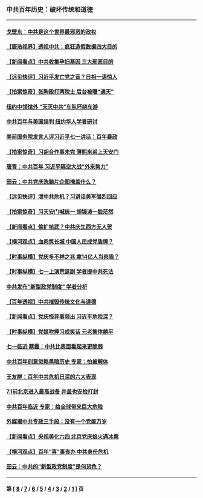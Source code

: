 ### 中共百年历史：破坏传统和道德
---
#### [戈壁东：中共是这个世界最邪恶的政权](../../pages/nf1176114/n13085641.md?07300430) 
#### [【唐浩视界】透视中共：疯狂造假数据四大目的](../../pages/nf1176114/n13080590.md?07300430) 
#### [【新闻看点】中共收集孕妇基因 三大邪恶目的](../../pages/nf1176114/n13077182.md?07300430) 
#### [【远见快评】习近平发亡党之音？日相一语惊人](../../pages/nf1176114/n13074809.md?07300430) 
#### [【拍案惊奇】张陶殴打两院士 后台被曝“通天”](../../pages/nf1176114/n13070496.md?07300430) 
#### [纽约中领馆外 “天灭中共”车队环绕车游](../../pages/nf1176114/n13070693.md?07300430) 
#### [中共百年与美国误判 纽约华人学者研讨](../../pages/nf1176114/n13067969.md?07300430) 
#### [美前国务院发言人评习近平七一讲话：百年暴政](../../pages/nf1176114/n13066986.md?07300430) 
#### [【拍案惊奇】习胡合作事未完 薄熙来弟上天安门](../../pages/nf1176114/n13065867.md?07300430) 
#### [唐青：中共百年 习近平隔空大战“外来势力”](../../pages/nf1176114/n13065976.md?07300430) 
#### [田云：中共党庆洗脑片企图掩盖什么？](../../pages/nf1176114/n13064395.md?07300430) 
#### [【远见快评】泄中共危机？习讲话美军强烈回应](../../pages/nf1176114/n13064269.md?07300430) 
#### [【拍案惊奇】习天安门喊统一 胡锦涛一脸茫然](../../pages/nf1176114/n13063233.md?07300430) 
#### [【新闻看点】偷扩核武？中共庆生西方无人贺](../../pages/nf1176114/n13061263.md?07300430) 
#### [【横河观点】血肉筑长城 中国人民成党盾牌？](../../pages/nf1176114/n13061779.md?07300430) 
#### [【时事纵横】党庆多不祥之兆 拿14亿人当肉盾？](../../pages/nf1176114/n13061709.md?07300430) 
#### [【时事纵横】七一上演荒诞剧 学者提中共死法](../../pages/nf1176114/n13058990.md?07300430) 
#### [中共发布“新型政党制度” 学者分析](../../pages/nf1176114/n13056354.md?07300430) 
#### [【百年透视】中共摧毁传统文化与道德](../../pages/nf1176114/n13057253.md?07300430) 
#### [【新闻看点】党庆怪异事频出 习近平危险深？](../../pages/nf1176114/n13056781.md?07300430) 
#### [【时事纵横】党媒吹捧习成笑话 元老集体躺平](../../pages/nf1176114/n13056792.md?07300430) 
#### [七一临近 蔡霞：中共比表面看起来更脆弱](../../pages/nf1176114/n13056418.md?07300430) 
#### [中共百年刻意忽略黑暗历史 专家：怕被解体](../../pages/nf1176114/n13056056.md?07300430) 
#### [王友群：百年中共危机日深的六大表现](../../pages/nf1176114/n13054263.md?07300430) 
#### [7.1前北京进入最高战备 井盖也安检打封](../../pages/nf1176114/n13053641.md?07300430) 
#### [中共百年临近 专家：给全球带来巨大危险](../../pages/nf1176114/n13053663.md?07300430) 
#### [外媒揭中共专政三手段：没有一个党能万岁](../../pages/nf1176114/n13049352.md?07300430) 
#### [【新闻看点】央视美化六四 北京党庆焰火遇冰雹](../../pages/nf1176114/n13048310.md?07300430) 
#### [【横河观点】百年“喜”事丧办 中共身份危机](../../pages/nf1176114/n13049869.md?07300430) 
#### [田云：中共的“新型政党制度”是何货色？](../../pages/nf1176114/n13049010.md?07300430) 

---
#### 第 [ [8](./8.md?07300430) / [7](./7.md?07300430) / [6](./6.md?07300430) / [5](./5.md?07300430) / [4](./4.md?07300430) / [3](./3.md?07300430) / [2](./2.md?07300430) / [1](./1.md?07300430) ] 页
